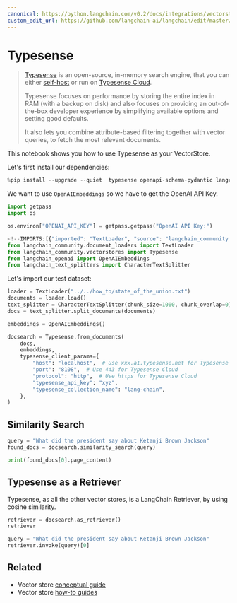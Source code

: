 ```yaml
---
canonical: https://python.langchain.com/v0.2/docs/integrations/vectorstores/typesense/
custom_edit_url: https://github.com/langchain-ai/langchain/edit/master/docs/docs/integrations/vectorstores/typesense.ipynb
---
```


# Typesense

> [Typesense](https://typesense.org) is an open-source, in-memory search engine, that you can either [self-host](https://typesense.org/docs/guide/install-typesense#option-2-local-machine-self-hosting) or run on [Typesense Cloud](https://cloud.typesense.org/).
>
> Typesense focuses on performance by storing the entire index in RAM (with a backup on disk) and also focuses on providing an out-of-the-box developer experience by simplifying available options and setting good defaults.
>
> It also lets you combine attribute-based filtering together with vector queries, to fetch the most relevant documents.

This notebook shows you how to use Typesense as your VectorStore.

Let's first install our dependencies:


```python
%pip install --upgrade --quiet  typesense openapi-schema-pydantic langchain-openai langchain-community tiktoken
```

We want to use `OpenAIEmbeddings` so we have to get the OpenAI API Key.


```python
import getpass
import os

os.environ["OPENAI_API_KEY"] = getpass.getpass("OpenAI API Key:")
```


```python
<!--IMPORTS:[{"imported": "TextLoader", "source": "langchain_community.document_loaders", "docs": "https://api.python.langchain.com/en/latest/document_loaders/langchain_community.document_loaders.text.TextLoader.html", "title": "Typesense"}, {"imported": "Typesense", "source": "langchain_community.vectorstores", "docs": "https://api.python.langchain.com/en/latest/vectorstores/langchain_community.vectorstores.typesense.Typesense.html", "title": "Typesense"}, {"imported": "OpenAIEmbeddings", "source": "langchain_openai", "docs": "https://api.python.langchain.com/en/latest/embeddings/langchain_openai.embeddings.base.OpenAIEmbeddings.html", "title": "Typesense"}, {"imported": "CharacterTextSplitter", "source": "langchain_text_splitters", "docs": "https://api.python.langchain.com/en/latest/character/langchain_text_splitters.character.CharacterTextSplitter.html", "title": "Typesense"}]-->
from langchain_community.document_loaders import TextLoader
from langchain_community.vectorstores import Typesense
from langchain_openai import OpenAIEmbeddings
from langchain_text_splitters import CharacterTextSplitter
```

Let's import our test dataset:


```python
loader = TextLoader("../../how_to/state_of_the_union.txt")
documents = loader.load()
text_splitter = CharacterTextSplitter(chunk_size=1000, chunk_overlap=0)
docs = text_splitter.split_documents(documents)

embeddings = OpenAIEmbeddings()
```


```python
docsearch = Typesense.from_documents(
    docs,
    embeddings,
    typesense_client_params={
        "host": "localhost",  # Use xxx.a1.typesense.net for Typesense Cloud
        "port": "8108",  # Use 443 for Typesense Cloud
        "protocol": "http",  # Use https for Typesense Cloud
        "typesense_api_key": "xyz",
        "typesense_collection_name": "lang-chain",
    },
)
```

## Similarity Search


```python
query = "What did the president say about Ketanji Brown Jackson"
found_docs = docsearch.similarity_search(query)
```


```python
print(found_docs[0].page_content)
```

## Typesense as a Retriever

Typesense, as all the other vector stores, is a LangChain Retriever, by using cosine similarity.


```python
retriever = docsearch.as_retriever()
retriever
```


```python
query = "What did the president say about Ketanji Brown Jackson"
retriever.invoke(query)[0]
```


## Related

- Vector store [conceptual guide](/docs/concepts/#vector-stores)
- Vector store [how-to guides](/docs/how_to/#vector-stores)